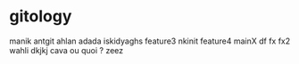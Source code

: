 # gitology
manik antgit
ahlan adada
iskidyaghs
feature3
nkinit
feature4
mainX
df
fx
fx2
wahli
dkjkj
cava ou quoi ?
zeez